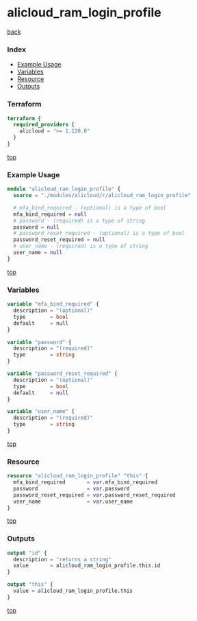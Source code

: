 # alicloud_ram_login_profile

[back](../alicloud.md)

### Index

- [Example Usage](#example-usage)
- [Variables](#variables)
- [Resource](#resource)
- [Outputs](#outputs)

### Terraform

```terraform
terraform {
  required_providers {
    alicloud = ">= 1.120.0"
  }
}
```

[top](#index)

### Example Usage

```terraform
module "alicloud_ram_login_profile" {
  source = "./modules/alicloud/r/alicloud_ram_login_profile"

  # mfa_bind_required - (optional) is a type of bool
  mfa_bind_required = null
  # password - (required) is a type of string
  password = null
  # password_reset_required - (optional) is a type of bool
  password_reset_required = null
  # user_name - (required) is a type of string
  user_name = null
}
```

[top](#index)

### Variables

```terraform
variable "mfa_bind_required" {
  description = "(optional)"
  type        = bool
  default     = null
}

variable "password" {
  description = "(required)"
  type        = string
}

variable "password_reset_required" {
  description = "(optional)"
  type        = bool
  default     = null
}

variable "user_name" {
  description = "(required)"
  type        = string
}
```

[top](#index)

### Resource

```terraform
resource "alicloud_ram_login_profile" "this" {
  mfa_bind_required       = var.mfa_bind_required
  password                = var.password
  password_reset_required = var.password_reset_required
  user_name               = var.user_name
}
```

[top](#index)

### Outputs

```terraform
output "id" {
  description = "returns a string"
  value       = alicloud_ram_login_profile.this.id
}

output "this" {
  value = alicloud_ram_login_profile.this
}
```

[top](#index)